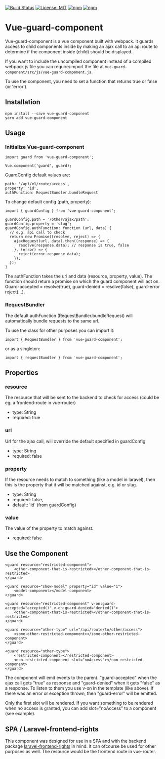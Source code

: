 [![Build Status](https://travis-ci.org/tecbeast42/vue-guard-component.svg?branch=master)](https://travis-ci.org/tecbeast42/vue-guard-component)
[![License: MIT](https://img.shields.io/badge/license-MIT-blue.svg)](https://opensource.org/licenses/MIT)
[![npm](https://img.shields.io/npm/v/vue-guard-component.svg)](https://www.npmjs.com/package/vue-guard-component)
[![npm](https://img.shields.io/npm/dt/vue-guard-component.svg)](https://www.npmjs.com/package/vue-guard-component)

# Vue-guard-component

Vue-guard-component is a vue component built with webpack. It guards access to child components inside by making an ajax call to an api route to determine if the component inside (child) should be displayed.

If you want to include the uncompiled component instead of a compiled webpack js file you can require/import the file at `vue-guard-component/src/js/vue-guard-component.js`.

To use the component, you need to set a function that returns true or false (or 'error').

## Installation

```
npm install --save vue-guard-component
yarn add vue-guard-component
```

## Usage

### Initialize Vue-guard-component

```
import guard from 'vue-guard-component';

Vue.component('guard', guard);
```

GuardConfig default values are:
```
path: '/api/v1/route/access',
property: 'id',
authFunction: RequestBundler.bundleRequest
```

To change default config (path, property):
```
import { guardConfig } from 'vue-guard-component';

guardConfig.path = '/other/ajax/path';
guardConfig.property = 'slug';
guardConfig.authFunction: function (url, data) {
  // e.g. api call to check
  return new Promise((resolve, reject) => {
    ajaxRequest(url, data).then((response) => {
      resolve(response.data); // response is true, false
    }, (error) => {
      reject(error.response.data);
    });
  });
}
```
The authFunction takes the url and data (resource, property, value). The function should return a promise on which the guard component will act on. Guard-accepted = resolve(true), guard-denied = resolve(false), guard-error reject(...).

### RequestBundler
The default authFunction (RequestBundler.bundleRequest) will automatically bundle requests to the same url.

To use the class for other purposes you can import it:
```
import { RequestBundler } from 'vue-guard-component';
```
or as a singleton:
```
import { requestBundler } from 'vue-guard-component';
```

## Properties

### resource

   The resource that will be sent to the backend to check for access (could be eg. a frontend-route in vue-router)
  * type: String
  * required: true

### url

   Url for the ajax call, will override the default specified in guardConfig
  * type: String
  * required: false

### property

   If the resource needs to match to something (like a model in laravel), then this is the property that it will be matched against, e.g. id or slug.
  * type: String
  * required: false,
  * default: 'id' (from guardConfig)

### value

   The value of the property to match against.
  * required: false

## Use the Component

```
<guard resource="restricted-component">
    <other-component-that-is-restricted></other-component-that-is-restricted>
</guard>

<guard resource="show-model" property="id" value="1">
    <model-component></model-component>
</guard>

<guard resource="restricted-component" v-on:guard-accepted="accepted()" v-on:guard-denied="denied()">
    <other-component-that-is-restricted></other-component-that-is-restricted>
</guard>

<guard resource="other-type" url="/api/route/to/other/access">
    <some-other-restricted-component></some-other-restricted-component>
</guard>

<guard resource="other-type">
    <restricted-component></restricted-component>
    <non-restricted-component slot="noAccess"></non-restricted-component>
</guard>
```

The component will emit events to the parent. "guard-accepted" when the ajax call gets "true" as response and "guard-denied" when it gets "false" as a response. To listen to them you use v-on in the template (like above). If there was an error or exception thrown, then "guard-error" will be emitted.

Only the first slot will be rendered. If you want something to be rendered when no access is granted, you can add slot="noAccess" to a component (see example).

## SPA / Laravel-frontend-rights

This component was designed for use in a SPA and with the backend package [laravel-frontend-rights](https://github.com/tecbeast42/laravel-frontend-rights) in mind. It can ofcourse be used for other purposes as well.
The resource would be the frontend route in vue-router.

